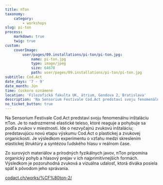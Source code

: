 ```yaml
---
title: πTon
taxonomy:
    category:
        - workshops
slug: pi-ton
process:
    markdown: true
    twig: true
custom:
    coverImage:
        user/pages/09.installations/pi-ton/pi-ton.jpg:
            name: pi-ton.jpg
            type: image/jpeg
            size: 64678
            path: user/pages/09.installations/pi-ton/pi-ton.jpg
subtitle: Cod.Act
date_days: '7 - 9'
date_month: Jún
time: čoskoro oznámené
location: 'Filozofická fakulta UK, átrium, Gondova 2, Bratislava'
description: 'Na Sensorium Festivale Cod.Act predstaví svoju fenomenálnu inštaláciu πTon. Je to nadrozmerné elastické teleso, ktoré reaguje a pohybuje sa podľa zvukov v miestnosti.'
no_ticket_button: true
---
```


Na Sensorium Festivale Cod.Act predstaví svoju fenomenálnu inštaláciu πTon. Je to nadrozmerné elastické teleso, ktoré reaguje a pohybuje sa podľa zvukov v miestnosti. Ide o nezvyčajnú zvukovú inštaláciu; predstavujúcu novú etapu výskumu Cod.Act o plastickej a zvukovej organickosti. Je výsledkom experimentu o vzťahu medzi skreslením elastickej štruktúry a syntézou ľudského hlasu v reálnom čase.

Zo surových materiálov a prírodných fyzikálnych javov, πTon pripomína organický pohyb a hlasový prejav v ich najprimitívnejších formách. Výsledkom je pozoruhodná zvuková a vizuálna udalosť, ktorá diváka posiela späť k pôvodom jeho správania.

[codact.ch/works/%CF%80ton-2/](https://codact.ch/works/%CF%80ton-2/)